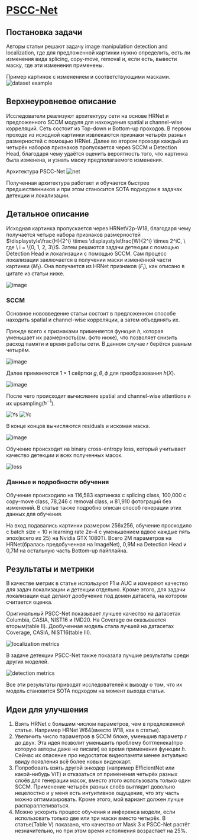 # [PSCC-Net](https://arxiv.org/pdf/2103.10596v2.pdf)

## Постановка задачи

Авторы статьи решают задачу image manipulation detection and localization, где для предложенной картинки нужно определить, есть ли изменения вида splicing, copy-move, removal и, если есть, вывести маску, где эти изменения применены.  

Пример картинок с изменением и соответствующими масками.  
![dataset example](https://user-images.githubusercontent.com/34653515/230970857-85ba2663-cc93-47f4-949a-c859089f36e1.png)

## Верхнеуровневое описание

Исследователи реализуют архитектуру сети на основе HRNet и предложенного SCCM модуля для нахождения spatial и channel-wise корреляций. Сеть состоит из  Top-down и Bottom-up проходов. В первом проходе из исходной картинки извлекаются признаки четырёх разных размерностей с помощью HRNet. Далее во втором проходе каждый из четырёх наборов признаков пропускается через SCCM и Detection Head, благодаря чему удаётся оценить вероятность того, что картинка была изменена, и узнать маску предполагаемого изменения.

Архитектура PSCC-Net
![net](https://user-images.githubusercontent.com/34653515/230971013-f4a64a06-d248-4893-9288-303e233780a3.png)

Полученная архитектура работает и обучается быстрее предшественников и при этом станосится SOTA подходом в задачах детекции и локализации.

## Детальное описание

Исходная картинка пропускается через HRNetV2p-W18, благодаря чему получается четыре набора признаков размерностей $\displaystyle\frac{H}{2^i} \times \displaystyle\frac{W}{2^i} \times 2^iC, \ где \ i = \{0, 1, 2, 3\}$. Затем решаются задачи детекции с помощью Detection Head и локализации с помощью SCCM. Сам процесс локализации заключается в получении маски изменённой части картинки ($M_1$). Она получается из HRNet признаков ($F_i$), как описано в цитате из статьи ниже.

![image](https://user-images.githubusercontent.com/34653515/230973598-363a3baf-fe2b-4257-a03b-d7792e88f1c3.png)

### SCCM

Основное нововведение статьи состоит в предложенном способе находить spatial и channel-wise корреляции, а затем объединять их. 

Прежде всего к признаками применяется функция $h$, которая уменьшает их размерность(см. фото ниже), что позволяет снизить расход памяти и время работы сети. В данном случае $r$ берётся равным четырём.

![image](https://user-images.githubusercontent.com/34653515/230973815-1323d8f3-593a-4d3d-b10d-42541795fb03.png)

Далее применяются $1 \times 1$ свёртки $g, \theta, \phi$ для преобразования $h(X)$.

![image](https://user-images.githubusercontent.com/34653515/230974133-4e0a1be4-c606-4b34-9c07-7d60678d174b.png)

После чего происходит вычисление spatial and channel-wise attentions и их upsampling($h^{-1}$).

![Ys](https://user-images.githubusercontent.com/34653515/230971644-b0f865c3-c95f-4584-8123-650142c1f46f.png)
![Yc](https://user-images.githubusercontent.com/34653515/230971657-736fa6e5-a67b-4d11-a6da-3383645ae304.png)

В конце концов вычисляются residuals и искомая маска.

![image](https://user-images.githubusercontent.com/34653515/230974394-5ffff672-732c-4c0e-9cc5-c3c0ad472bf2.png)

Обучение происходит на binary cross-entropy loss, который учитывает качество детекции и всех полученных масок.

![loss](https://user-images.githubusercontent.com/34653515/230971732-0f456ffd-9aac-4602-8097-0f6d3a00b795.png)

### Данные и подробности обучения

Обучение происходило на 116,583 картинках с splicing class,
100,000 с copy-move class, 78,246 с removal class, и 81,910 фотограций без изменений. В статье также подробно описан способ генерации этих данных для обучения. 

На вход подавались картинки размером 256x256, обучение просходило с batch size = 10 и learning rate 2e-4 с уменьшением вдвое каждые пять эпох(всего их 25) на Nvidia GTX 1080Ti. Всего 2M параметров на HRNet(бралась предобученная на ImageNet), 0,9M на Detection Head и 0,7M на остальную часть Bottom-up пайплайна.

## Результаты и метрики

В качестве метрик в статье используют F1 и AUC и измеряют качество для задач локализации и детекции отдельно. Кроме этого, для задачи локализации ещё делают дообучение под домен датасета, на котором считается оценка.

Оригинальный PSCC-Net показывает лучшее качество на датасетах Columbia, CASIA, NIST16 и IMD20. На Coverage он оказывается вторым(table II). Дообученная модель стала лучшей на датасетах Coverage, CASIA, NIST16(table III).

![localization metrics](https://user-images.githubusercontent.com/34653515/230971797-769fbd7c-9a74-4602-af3e-d6d60c637b5c.png)

В задаче детекции PSCC-Net также показала лучшие результаты среди других моделей.

![detection metrics](https://user-images.githubusercontent.com/34653515/230971818-24610d65-4a85-4058-b83c-696d475c85cc.png)

Все эти результаты приводят исследователей к выводу о том, что их модель становится SOTA подходом на момент выхода статьи.

## Идеи для улучшения

1. Взять HRNet с большим числом параметров, чем в предложенной статье. Например HRNet W64(вместо W18, как в статье).
2. Увеличить число параметров в SCCM блоке, уменьшив параметр $r$ до двух. Эта идея позволит уменьшить проблему боттленека(про которую авторы даже не писали) во время применения функции $h$. Сейчас их опасение про недостаток видеопамяти менее актуально ввиду появления всё более новых видеокарт.
3. Попробовать взять другой энкодер (например EfficientNet или какой-нибудь ViT) и отказаться от применения четырёх разных слоёв для генерации масок, вместо этого использовать только один SCCM. Применение четырёх разных слоёв выглядит довольно нецелостно и у меня есть интуитивное ощущение, что эту часть можно оптимизировать. Кроме этого, мой вариант должен лучше распараллеливаться.
4. Можно ускорить процесс обучения и инференса модели, если использовать только две или три маски вместо четырёх. В статье(Table V) показано, что качество от Mask 3 к PSCC-Net растёт незначительно, но при этом время исполнения возрастает на 25%.
